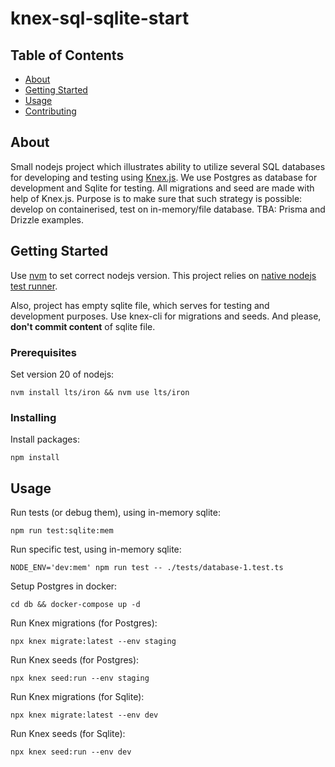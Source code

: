 # knex-sql-sqlite-start

## Table of Contents

- [About](#about)
- [Getting Started](#getting_started)
- [Usage](#usage)
- [Contributing](../CONTRIBUTING.md)

## About <a name = "about"></a>

Small nodejs project which illustrates ability to utilize several SQL databases for developing and testing using [Knex.js](https://knexjs.org/). We use Postgres as database for development and Sqlite for testing. All migrations and seed are made with help of Knex.js. Purpose is to make sure that such strategy is possible: develop on containerised, test on in-memory/file database. TBA: Prisma and Drizzle examples.

## Getting Started <a name = "getting_started"></a>

Use [nvm](https://github.com/nvm-sh/nvm) to set correct nodejs version. This project relies on [native nodejs test runner](https://nodejs.org/api/test.html). 

Also, project has empty sqlite file, which serves for testing and development purposes. Use knex-cli for migrations and seeds. And please, **don't commit content** of sqlite file.

### Prerequisites

Set version 20 of nodejs:

```
nvm install lts/iron && nvm use lts/iron
```

### Installing

Install packages:

```
npm install
```

## Usage <a name = "usage"></a>

Run tests (or debug them), using in-memory sqlite:

```
npm run test:sqlite:mem
```

Run specific test, using in-memory sqlite:
```
NODE_ENV='dev:mem' npm run test -- ./tests/database-1.test.ts 
```

Setup Postgres in docker:
```
cd db && docker-compose up -d
```

Run Knex migrations (for Postgres):
```
npx knex migrate:latest --env staging
```

Run Knex seeds (for Postgres):
```
npx knex seed:run --env staging
```

Run Knex migrations (for Sqlite):
```
npx knex migrate:latest --env dev
```

Run Knex seeds (for Sqlite):
```
npx knex seed:run --env dev
```